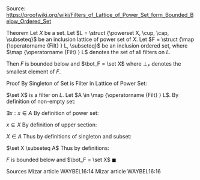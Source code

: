 # 

Source: https://proofwiki.org/wiki/Filters_of_Lattice_of_Power_Set_form_Bounded_Below_Ordered_Set

Theorem
Let $X$ be a set.
Let $L = \struct {\powerset X, \cup, \cap, \subseteq}$ be an inclusion lattice of power set of $X$.
Let $F = \struct {\map {\operatorname {Filt} } L, \subseteq}$ be an inclusion ordered set,
where $\map {\operatorname {Filt} } L$ denotes the set of all filters on $L$.

Then $F$ is bounded below and $\bot_F = \set X$
where $\bot_F$ denotes the smallest element of $F$.


Proof
By Singleton of Set is Filter in Lattice of Power Set:

$\set X$ is a filter on $L$.
Let $A \in \map {\operatorname {Filt} } L$.
By definition of non-empty set:

$\exists x: x \in A$
By definition of power set:

$x \subseteq X$
By definition of upper section:

$X \in A$
Thus by definitions of singleton and subset:

$\set X \subseteq A$
Thus by definitions:

$F$ is bounded below and $\bot_F = \set X$
$\blacksquare$


Sources
Mizar article WAYBEL16:14
Mizar article WAYBEL16:16




